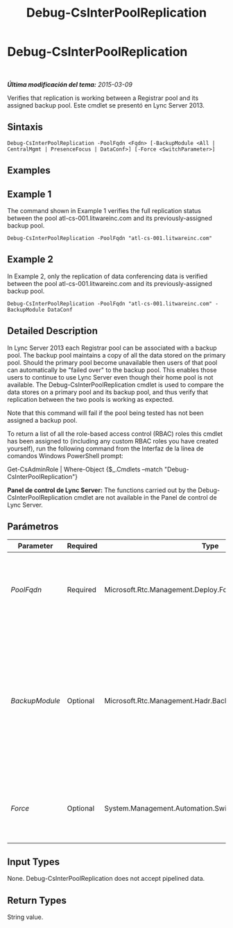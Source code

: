 ﻿---
title: Debug-CsInterPoolReplication
TOCTitle: Debug-CsInterPoolReplication
ms:assetid: 945bfd1c-1759-4869-9316-b3260fcc633d
ms:mtpsurl: https://technet.microsoft.com/es-es/library/JJ619185(v=OCS.15)
ms:contentKeyID: 49115299
ms.date: 01/07/2017
mtps_version: v=OCS.15
ms.translationtype: HT
---

# Debug-CsInterPoolReplication

 

_**Última modificación del tema:** 2015-03-09_

Verifies that replication is working between a Registrar pool and its assigned backup pool. Este cmdlet se presentó en Lync Server 2013.

## Sintaxis

    Debug-CsInterPoolReplication -PoolFqdn <Fqdn> [-BackupModule <All | CentralMgmt | PresenceFocus | DataConf>] [-Force <SwitchParameter>]

## Examples

## Example 1

The command shown in Example 1 verifies the full replication status between the pool atl-cs-001.litwareinc.com and its previously-assigned backup pool.

    Debug-CsInterPoolReplication -PoolFqdn "atl-cs-001.litwareinc.com"

## Example 2

In Example 2, only the replication of data conferencing data is verified between the pool atl-cs-001.litwareinc.com and its previously-assigned backup pool.

    Debug-CsInterPoolReplication -PoolFqdn "atl-cs-001.litwareinc.com" -BackupModule DataConf

## Detailed Description

In Lync Server 2013 each Registrar pool can be associated with a backup pool. The backup pool maintains a copy of all the data stored on the primary pool. Should the primary pool become unavailable then users of that pool can automatically be "failed over" to the backup pool. This enables those users to continue to use Lync Server even though their home pool is not available. The Debug-CsInterPoolReplication cmdlet is used to compare the data stores on a primary pool and its backup pool, and thus verify that replication between the two pools is working as expected.

Note that this command will fail if the pool being tested has not been assigned a backup pool.

To return a list of all the role-based access control (RBAC) roles this cmdlet has been assigned to (including any custom RBAC roles you have created yourself), run the following command from the Interfaz de la línea de comandos Windows PowerShell prompt:

Get-CsAdminRole | Where-Object {$\_.Cmdlets –match "Debug-CsInterPoolReplication"}

**Panel de control de Lync Server:** The functions carried out by the Debug-CsInterPoolReplication cmdlet are not available in the Panel de control de Lync Server.

## Parámetros


<table>
<colgroup>
<col style="width: 25%" />
<col style="width: 25%" />
<col style="width: 25%" />
<col style="width: 25%" />
</colgroup>
<thead>
<tr class="header">
<th>Parameter</th>
<th>Required</th>
<th>Type</th>
<th>Description</th>
</tr>
</thead>
<tbody>
<tr class="odd">
<td><p><em>PoolFqdn</em></p></td>
<td><p>Required</p></td>
<td><p>Microsoft.Rtc.Management.Deploy.Fqdn</p></td>
<td><p>Fully qualified domain name of the primary pool being tested. For example:</p>
<p>-PoolFqdn &quot;atl-cs-001.litwareinc.com&quot;</p></td>
</tr>
<tr class="even">
<td><p><em>BackupModule</em></p></td>
<td><p>Optional</p></td>
<td><p>Microsoft.Rtc.Management.Hadr.BackupService.BackupModules</p></td>
<td><p>Enables administrators to specify the data store to be verified. Allowed values are:</p>
<p>* All</p>
<p>* CentralMgmt</p>
<p>* PresenceFocus</p>
<p>* DataConf</p>
<p>The default value is All.</p></td>
</tr>
<tr class="odd">
<td><p><em>Force</em></p></td>
<td><p>Optional</p></td>
<td><p>System.Management.Automation.SwitchParameter</p></td>
<td><p>Suppresses the display of any non-fatal error message that might occur when running the command.</p></td>
</tr>
</tbody>
</table>


## Input Types

None. Debug-CsInterPoolReplication does not accept pipelined data.

## Return Types

String value.

